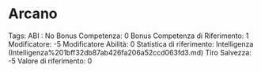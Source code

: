 # Arcano

Tags: ABI
: No
Bonus Competenza: 0
Bonus Competenza di Riferimento: 1
Modificatore: -5
Modificatore  Abilità: 0
Statistica di riferimento: Intelligenza (Intelligenza%201bff32db87ab426fa206a52ccd063fd3.md)
Tiro Salvezza: -5
Valore di riferimento: 0